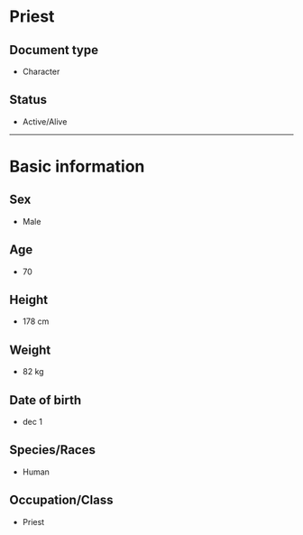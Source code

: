 # Priest

## Document type

 - Character

## Status

 - Active/Alive

---

# Basic information

## Sex

 - Male

## Age

 - 70

## Height

 - 178 cm

## Weight

 - 82 kg

## Date of birth

 - dec 1

## Species/Races

 - Human

## Occupation/Class

 - Priest
